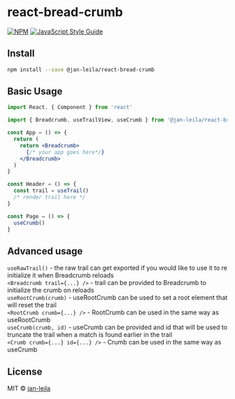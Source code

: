 # react-bread-crumb

[![NPM](https://img.shields.io/npm/v/@jan-leila/react-bread-crumb.svg)](https://www.npmjs.com/package/@jan-leila/react-bread-crumb) [![JavaScript Style Guide](https://img.shields.io/badge/code_style-standard-brightgreen.svg)](https://standardjs.com)

## Install

```bash
npm install --save @jan-leila/react-bread-crumb
```

## Basic Usage

```jsx
import React, { Component } from 'react'

import { Breadcrumb, useTrailView, useCrumb } from '@jan-leila/react-bread-crumb'

const App = () => {
  return (
    return <Breadcrumb>
      {/* your app goes here*/}
    </Breadcrumb>
  )
}

const Header = () => {
  const trail = useTrail()
  /* render trail here */
}

const Page = () => {
  useCrumb()
}
```

## Advanced usage

`useRawTrail()` - the raw trail can get exported if you would like to use it to re initialize it when Breadcrumb reloads    
`<Breadcrumb trail={...} />` - trail can be provided to Breadcrumb to initialize the crumb on reloads   
`useRootCrumb(crumb)` - useRootCrumb can be used to set a root element that will reset the trail   
`<RootCrumb crumb={...} />` - RootCrumb can be used in the same way as useRootCrumb   
`useCrumb(crumb, id)` - useCrumb can be provided and id that will be used to truncate the trail when a match is found earlier in the trail   
`<Crumb crumb={...} id={...} />` - Crumb can be used in the same way as useCrumb   

## License

MIT © [jan-leila](https://github.com/jan-leila)
